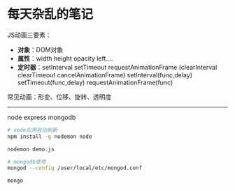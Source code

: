 # 每天杂乱的笔记

JS动画三要素：
- **对象**：DOM对象
- **属性**：width height opacity left....
- **定时器**：setInterval setTimeout requestAnimationFrame (clearInterval clearTimeout cancelAnimationFrame)
setInterval(func,delay) setTimeout(func,delay) requestAnimationFrame(func)

常见动画：形变、位移、旋转、透明度

------
node express mongodb 
```bash
# node应用自动刷新
npm install -g nodemon node

nodemon demo.js

# mongodb使用
mongod --config /user/local/etc/mongod.conf

mongo
```